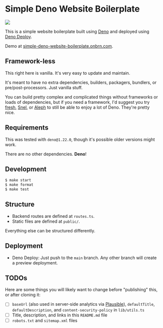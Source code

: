 # Simple Deno Website Boilerplate

[![](https://github.com/BrunoBernardino/deno-boilerplate-simple-website/workflows/Run%20Tests/badge.svg)](https://github.com/BrunoBernardino/deno-boilerplate-simple-website/actions?workflow=Run+Tests)

This is a simple website boilerplate built using [Deno](https://deno.land) and deployed using [Deno Deploy](https://deno.com/deploy).

Demo at [simple-deno-website-boilerplate.onbrn.com](https://simple-deno-website-boilerplate.onbrn.com).

## Framework-less

This right here is vanilla. It's very easy to update and maintain.

It's meant to have no extra dependencies, builders, packagers, bundlers, or pre/post-processors. Just vanilla stuff.

You can build pretty complex and complicated things without frameworks or loads of dependencies, but if you need a framework, I'd suggest you try [fresh](https://fresh.deno.dev/), [Snel](https://crewdevio.mod.land/projects/Snel), or [Aleph](https://github.com/alephjs/aleph.js) to still be able to enjoy a lot of Deno. They're pretty nice.

## Requirements

This was tested with `deno@1.22.0`, though it's possible older versions might work.

There are no other dependencies. **Deno**!

## Development

```sh
$ make start
$ make format
$ make test
```

## Structure

- Backend routes are defined at `routes.ts`.
- Static files are defined at `public/`.

Everything else can be structured differently.

## Deployment

- Deno Deploy: Just push to the `main` branch. Any other branch will create a preview deployment.

## TODOs

Here are some things you will likely want to change before "publishing" this, or after cloning it:

- [ ] `baseUrl` (also used in server-side analytics via [Plausible](https://plausible.io)), `defaultTitle`, `defaultDescription`, and `content-security-policy` in `lib/utils.ts`
- [ ] Title, description, and links in this `README.md` file
- [ ] `robots.txt` and `sitemap.xml` files
